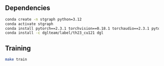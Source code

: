 ## Dependencies

```bash
conda create -n stgraph python=3.12
conda activate stgraph
conda install pytorch==2.3.1 torchvision==0.18.1 torchaudio==2.3.1 pytorch-cuda=12.1 -c pytorch -c nvidia
conda install -c dglteam/label/th23_cu121 dgl
```

## Training

```bash
make train
```